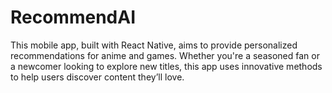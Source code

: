 # RecommendAI
This mobile app, built with React Native, aims to provide personalized recommendations for anime and games. Whether you're a seasoned fan or a newcomer looking to explore new titles, this app uses innovative methods to help users discover content they’ll love.
